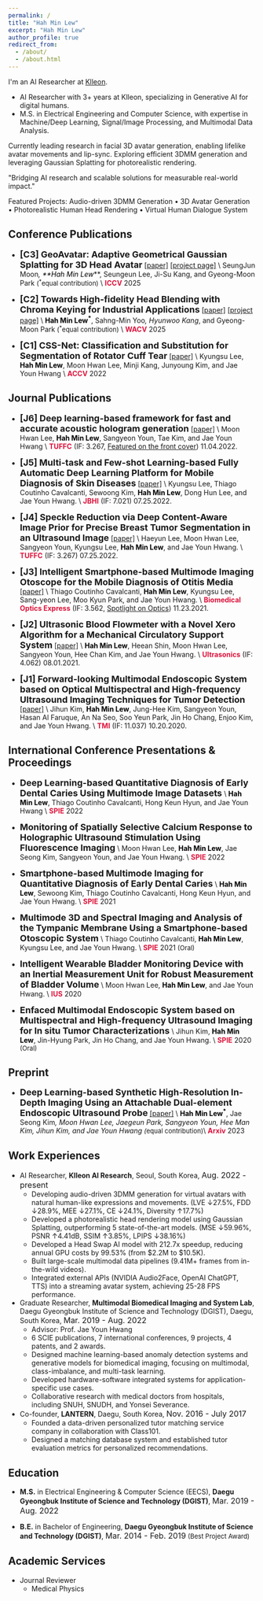 ```yaml
---
permalink: /
title: "Hah Min Lew"
excerpt: "Hah Min Lew"
author_profile: true
redirect_from:
  - /about/
  - /about.html
---
```

I'm an AI Researcher at [Klleon](https://klleon.io/).

- AI Researcher with 3+ years at Klleon, specializing in Generative AI for digital humans.
- M.S. in Electrical Engineering and Computer Science, with expertise in Machine/Deep Learning, Signal/Image Processing, and Multimodal Data Analysis.

Currently leading research in facial 3D avatar generation, enabling lifelike avatar movements and lip-sync. Exploring efficient 3DMM generation and leveraging Gaussian Splatting for photorealistic rendering.

"Bridging AI research and scalable solutions for measurable real-world impact."

Featured Projects:
Audio-driven 3DMM Generation
• 3D Avatar Generation
• Photorealistic Human Head Rendering
• Virtual Human Dialogue System


## Conference Publications
- **<font size="4">[C3] GeoAvatar: Adaptive Geometrical Gaussian Splatting for 3D Head Avatar</font>** 
  [[paper]](https://arxiv.org/abs/2507.18155) [[project page]](https://hahminlew.github.io/geoavatar/) \\
SeungJun Moon<sup>*</sup>, <span style="color:black">**Hah Min Lew<sup>*</sup>**</span>, Seungeun Lee, Ji-Su Kang, and Gyeong-Moon Park <font size="2">(<sup>*</sup>equal contribution)</font> \\
<span style="color:crimson">**ICCV**</span> 2025

- **<font size="4">[C2] Towards High-fidelity Head Blending with Chroma Keying for Industrial Applications</font>**
  [[paper]](https://arxiv.org/abs/2411.00652) [[project page]](https://hahminlew.github.io/changer/) \\
<span style="color:black">**Hah Min Lew<sup>*</sup>**</span>, Sahng-Min Yoo<sup>*</sup>, Hyunwoo Kang<sup>*</sup>, and Gyeong-Moon Park <font size="2">(<sup>*</sup>equal contribution)</font> \\
<span style="color:crimson">**WACV**</span> 2025

- **<font size="4">[C1] CSS-Net: Classification and Substitution for Segmentation of Rotator Cuff Tear</font>**
[[paper]](https://openaccess.thecvf.com/content/ACCV2022/html/Lee_CSS-Net_Classification_and_Substitution_for_Segmentation_of_Rotator_Cuff_Tear_ACCV_2022_paper.html) \\
Kyungsu Lee, <span style="color:black">**Hah Min Lew**</span>, Moon Hwan Lee, Minji Kang, Junyoung Kim, and Jae Youn Hwang \\
<span style="color:crimson">**ACCV**</span> 2022


## Journal Publications
- **<font size="4">[J6] Deep learning-based framework for fast and accurate acoustic hologram generation</font>**
[[paper]](https://ieeexplore.ieee.org/document/9939026) \\
Moon Hwan Lee, <span style="color:black">**Hah Min Lew**</span>, Sangyeon Youn, Tae Kim, and Jae Youn Hwang \\
<span style="color:crimson">**TUFFC**</span> (IF: 3.267, [Featured on the front cover](https://ieeexplore.ieee.org/stamp/stamp.jsp?tp=&arnumber=9963909)) 11.04.2022.

- **<font size="4">[J5] Multi-task and Few-shot Learning-based Fully Automatic Deep Learning Platform for Mobile Diagnosis of Skin Diseases</font>**
[[paper]](https://ieeexplore.ieee.org/document/9839383) \\
Kyungsu Lee, Thiago Coutinho Cavalcanti, Sewoong Kim, <span style="color:black">**Hah Min Lew**</span>, Dong Hun Lee, and Jae Youn Hwang. \\
<span style="color:crimson">**JBHI**</span> (IF: 7.021) 07.25.2022.

- **<font size="4">[J4] Speckle Reduction via Deep Content-Aware Image Prior for Precise Breast Tumor Segmentation in an Ultrasound Image</font>**
[[paper]](https://ieeexplore.ieee.org/document/9839469) \\
Haeyun Lee, Moon Hwan Lee, Sangyeon Youn, Kyungsu Lee, <span style="color:black">**Hah Min Lew**</span>, and Jae Youn Hwang. \\
<span style="color:crimson">**TUFFC**</span> (IF: 3.267) 07.25.2022.

- **<font size="4">[J3] Intelligent Smartphone-based Multimode Imaging Otoscope for the Mobile Diagnosis of Otitis Media</font>**
[[paper]](https://opg.optica.org/boe/fulltext.cfm?uri=boe-12-12-7765&id=465384) \\
Thiago Coutinho Cavalcanti, <span style="color:black">**Hah Min Lew**</span>, Kyungsu Lee, Sang-yeon Lee, Moo Kyun Park, and Jae Youn Hwang. \\
<span style="color:crimson">**Biomedical Optics Express**</span> (IF: 3.562, [Spotlight on Optics](https://opg.optica.org/spotlight/summary.cfm?id=465384)) 11.23.2021.

- **<font size="4">[J2] Ultrasonic Blood Flowmeter with a Novel Xero Algorithm for a Mechanical Circulatory Support System</font>**
[[paper]](https://www.sciencedirect.com/science/article/abs/pii/S0041624X21000913) \\
<span style="color:black">**Hah Min Lew**</span>, Heean Shin, Moon Hwan Lee, Sangyeon Youn, Hee Chan Kim, and Jae Youn Hwang. \\
<span style="color:crimson">**Ultrasonics**</span> (IF: 4.062) 08.01.2021.

- **<font size="4">[J1] Forward-looking Multimodal Endoscopic System based on Optical Multispectral and High-frequency Ultrasound Imaging Techniques for Tumor Detection</font>**
[[paper]](https://ieeexplore.ieee.org/document/9233369) \\
Jihun Kim, <span style="color:black">**Hah Min Lew**</span>, Jung-Hee Kim, Sangyeon Youn, Hasan Al Faruque, An Na Seo, Soo Yeun Park, Jin Ho Chang, Enjoo Kim, and Jae Youn Hwang. \\
<span style="color:crimson">**TMI**</span> (IF: 11.037) 10.20.2020.


## International Conference Presentations & Proceedings
- **<font size="4">Deep Learning-based Quantitative Diagnosis of Early Dental Caries Using Multimode Image Datasets</font>** \\
<span style="color:black">**Hah Min Lew**</span>, Thiago Coutinho Cavalcanti, Hong Keun Hyun, and Jae Youn Hwang \\
<span style="color:crimson">**SPIE**</span> 2022

- **<font size="4">Monitoring of Spatially Selective Calcium Response to Holographic Ultrasound Stimulation Using Fluorescence Imaging</font>** \\
Moon Hwan Lee, <span style="color:black">**Hah Min Lew**</span>, Jae Seong Kim, Sangyeon Youn, and Jae Youn Hwang. \\
<span style="color:crimson">**SPIE**</span> 2022

- **<font size="4">Smartphone-based Multimode Imaging for Quantitative Diagnosis of Early Dental Caries</font>** \\
<span style="color:black">**Hah Min Lew**</span>, Sewoong Kim, Thiago Coutinho Cavalcanti, Hong Keun Hyun, and Jae Youn Hwang. \\
<span style="color:crimson">**SPIE**</span> 2021

- **<font size="4">Multimode 3D and Spectral Imaging and Analysis of the Tympanic Membrane Using a Smartphone-based Otoscopic System</font>** \\
Thiago Coutinho Cavalcanti, <span style="color:black">**Hah Min Lew**</span>, Kyungsu Lee, and Jae Youn Hwang. \\
<span style="color:crimson">**SPIE**</span> 2021 <font size="2">(Oral)</font>

- **<font size="4">Intelligent Wearable Bladder Monitoring Device with an Inertial Measurement Unit for Robust Measurement of Bladder Volume</font>** \\
Moon Hwan Lee, <span style="color:black">**Hah Min Lew**</span>, and Jae Youn Hwang. \\
<span style="color:crimson">**IUS**</span> 2020

- **<font size="4">Enfaced Multimodal Endoscopic System based on Multispectral and High-frequency Ultrasound Imaging for In situ Tumor Characterizations</font>** \\
Jihun Kim, <span style="color:black">**Hah Min Lew**</span>, Jin-Hyung Park, Jin Ho Chang, and Jae Youn Hwang. \\
<span style="color:crimson">**SPIE**</span> 2020 <font size="2">(Oral)</font>


## Preprint
- **<font size="4">Deep Learning-based Synthetic High-Resolution In-Depth Imaging Using an Attachable Dual-element Endoscopic Ultrasound Probe</font>**
  [[paper]](https://arxiv.org/abs/2309.06770) \\
<span style="color:black">**Hah Min Lew<sup>*</sup>**</span>, Jae Seong Kim<sup>*</sup>, Moon Hwan Lee, Jaegeun Park, Sangyeon Youn, Hee Man Kim, Jihun Kim, and Jae Youn Hwang <font size="2">(<sup>*</sup>equal contribution)</font>\\
<span style="color:crimson">**Arxiv**</span> 2023


## Work Experiences
- AI Researcher, **Klleon AI Research**, Seoul, South Korea, <font size="3">Aug. 2022 - present</font>
  - Developing audio-driven 3DMM generation for virtual avatars with natural human-like expressions and movements. (LVE ↓27.5%, FDD ↓28.9%, MEE ↓27.1%, CE ↓24.1%, Diversity ↑17.7%)
  - Developed a photorealistic head rendering model using Gaussian Splatting, outperforming 5 state-of-the-art models. (MSE ↓59.96%, PSNR ↑4.41dB, SSIM ↑3.85%, LPIPS ↓38.16%)
  - Developed a Head Swap AI model with 212.7x speedup, reducing annual GPU costs by 99.53% (from $2.2M to $10.5K).
  - Built large-scale multimodal data pipelines (9.41M+ frames from in-the-wild videos).
  - Integrated external APIs (NVIDIA Audio2Face, OpenAI ChatGPT, TTS) into a streaming avatar system, achieving 25-28 FPS performance.
- Graduate Researcher, **Multimodal Biomedical Imaging and System Lab**, Daegu Gyeongbuk Institute of Science and Technology (DGIST), Daegu, South Korea, <font size="3">Mar. 2019 - Aug. 2022</font>
  - Advisor: Prof. Jae Youn Hwang
  - 6 SCIE publications, 7 international conferences, 9 projects, 4 patents, and 2 awards.
  - Designed machine learning-based anomaly detection systems and generative models for biomedical imaging, focusing on multimodal, class-imbalance, and multi-task learning.
  - Developed hardware-software integrated systems for application-specific use cases.
  - Collaborative research with medical doctors from hospitals, including SNUH, SNUDH, and Yonsei Severance.
- Co-founder, **LANTERN**, Daegu, South Korea, <font size="3">Nov. 2016 - July 2017</font>
  - Founded a data-driven personalized tutor matching service company in collaboration with Class101.
  - Designed a matching database system and established tutor evaluation metrics for personalized recommendations.


## Education
- **M.S.** in Electrical Engineering & Computer Science (EECS), **Daegu Gyeongbuk Institute of Science and Technology (DGIST)**, <font size="3">Mar. 2019 - Aug. 2022</font> 

- **B.E.** in Bachelor of Engineering, **Daegu Gyeongbuk Institute of Science and Technology (DGIST)**, <font size="3">Mar. 2014 - Feb. 2019</font> <font size="2">(Best Project Award)</font>


<!-- ## Projects
- Construction of a 3D Facial Action Coding System (3D FACS), **Klleon**, <font size="3">June 2023 - present</font>
  - Data-centric research for photo-realistic facial rendering via 3D parameterized model engineering.
- Development of a state-of-the-art ML-based head swapping pipeline, **Klleon**, <font size="3">Dec. 2022 - June 2023</font>
  - Full cycle experience from the problem statement, data preprocessing and construction, ML model design, training and evaluation, result serving and improvement.
  - Achievements: Core-contributed to raise a $4.5m series A round.
- Building a core production-level head swapping framework, **Klleon**, <font size="3">Oct. 2022 - Dec. 2022</font>
  - Implementing and reproducing baseline from scratch that has no code. Design engineering solutions to achieve performance at product-applicable levels.
- Development of a low-voltage driving CMUT-based ring-type ultrasound imaging sensor for a next-generation medibot, **Yonsei Severance Hospital**, <font size="3">Sep. 2020 - Dec. 2022</font>
- Smartphone-based multimode image classification and segmentation for early dental caries using machine learning, **Seoul National University Dental Hospital**, <font size="3">Apr. 2020 - Feb. 2022</font>
- Intelligent smartphone-based multimode data analysis for the mobile diagnosis of Otitis Media through machine learning, **Seoul National University Hospital**, <font size="3">Feb. 2020 - Jan. 2022</font>
  - Mobile diagnosis via ML models for multimode human samples using standard metrics.
- Multimode data registration and analysis for tumor/cancer detection, **Kyungpook National University Chilgok Hospital**, <font size="3">Mar. 2019 - Oct. 2020</font>
  - Fixation and H\&E staining for human tumor tissues.
  - Aligned depth-wise data to corresponding surface-wise data through vector calculations.
  - Conducted quantitative analysis of multimode data for tumor characterization.
- Development of a 1-D times-series monitoring algorithm, **Seoul National University Hospital**, <font size="3">Mar. 2019 - Aug. 2021</font>
  - Developed an advanced 1-D time-series signal processing algorithm that is complementary for both zero-crossing and cross-correlation algorithms.
  - Achievement: First author of peer-reviewed SCIE publications. -->

## Academic Services
<!-- - Conference Reviewer
  -  -->
- Journal Reviewer
    - Medical Physics
